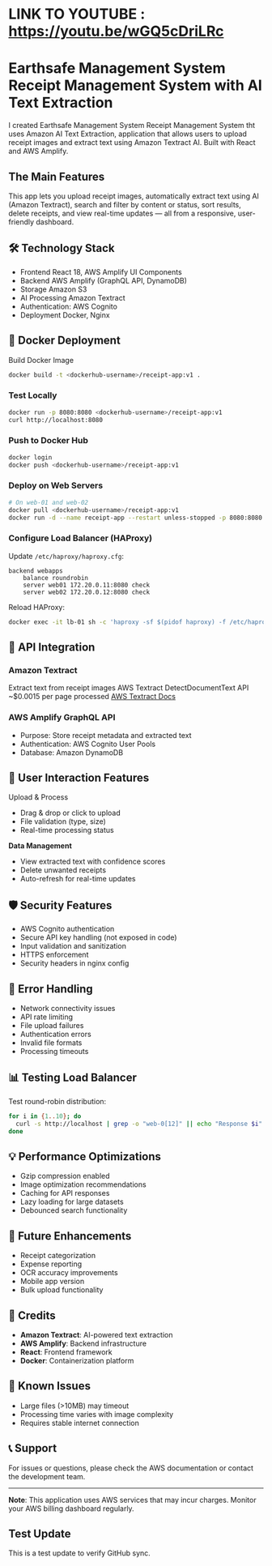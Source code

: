 # LINK TO YOUTUBE : https://youtu.be/wGQ5cDriLRc

# Earthsafe Management System Receipt Management System with AI Text Extraction

I created Earthsafe Management System Receipt Management System tht uses Amazon AI Text Extraction, application that allows users to upload receipt images and extract text using Amazon Textract AI. Built with React and AWS Amplify.

## The Main Features
This app lets you upload receipt images, automatically extract text using AI (Amazon Textract), search and filter by content or status, sort results, delete receipts, and view real-time updates — all from a responsive, user-friendly dashboard.


## 🛠 Technology Stack

- Frontend React 18, AWS Amplify UI Components
- Backend AWS Amplify (GraphQL API, DynamoDB)
- Storage Amazon S3
- AI Processing Amazon Textract
- Authentication: AWS Cognito
- Deployment Docker, Nginx




## 🐳 Docker Deployment
 Build Docker Image
```bash
docker build -t <dockerhub-username>/receipt-app:v1 .
```

### Test Locally
```bash
docker run -p 8080:8080 <dockerhub-username>/receipt-app:v1
curl http://localhost:8080
```

### Push to Docker Hub
```bash
docker login
docker push <dockerhub-username>/receipt-app:v1
```


### Deploy on Web Servers
```bash
# On web-01 and web-02
docker pull <dockerhub-username>/receipt-app:v1
docker run -d --name receipt-app --restart unless-stopped -p 8080:8080 <dockerhub-username>/receipt-app:v1
```

### Configure Load Balancer (HAProxy)
Update `/etc/haproxy/haproxy.cfg`:
```
backend webapps
    balance roundrobin
    server web01 172.20.0.11:8080 check
    server web02 172.20.0.12:8080 check
```

Reload HAProxy:
```bash
docker exec -it lb-01 sh -c 'haproxy -sf $(pidof haproxy) -f /etc/haproxy/haproxy.cfg'
```

## 🔑 API Integration

### Amazon Textract
 Extract text from receipt images
AWS Textract DetectDocumentText API
~$0.0015 per page processed [AWS Textract Docs](https://docs.aws.amazon.com/textract/)

### AWS Amplify GraphQL API
- Purpose: Store receipt metadata and extracted text
- Authentication: AWS Cognito User Pools
- Database: Amazon DynamoDB

## 🎯 User Interaction Features

 Upload & Process
   - Drag & drop or click to upload
   - File validation (type, size)
   - Real-time processing status

 **Data Management**
   - View extracted text with confidence scores
   - Delete unwanted receipts
   - Auto-refresh for real-time updates

## 🛡 Security Features

- AWS Cognito authentication
- Secure API key handling (not exposed in code)
- Input validation and sanitization
- HTTPS enforcement
- Security headers in nginx config

## 🚨 Error Handling

- Network connectivity issues
- API rate limiting
- File upload failures
- Authentication errors
- Invalid file formats
- Processing timeouts

## 📊 Testing Load Balancer

Test round-robin distribution:
```bash
for i in {1..10}; do
  curl -s http://localhost | grep -o "web-0[12]" || echo "Response $i"
done
```

## 💡 Performance Optimizations

- Gzip compression enabled
- Image optimization recommendations
- Caching for API responses
- Lazy loading for large datasets
- Debounced search functionality

## 🔮 Future Enhancements

- Receipt categorization
- Expense reporting
- OCR accuracy improvements
- Mobile app version
- Bulk upload functionality

## 📝 Credits

- **Amazon Textract**: AI-powered text extraction
- **AWS Amplify**: Backend infrastructure
- **React**: Frontend framework
- **Docker**: Containerization platform

## 🐛 Known Issues

- Large files (>10MB) may timeout
- Processing time varies with image complexity
- Requires stable internet connection

## 📞 Support

For issues or questions, please check the AWS documentation or contact the development team.

---

**Note**: This application uses AWS services that may incur charges. Monitor your AWS billing dashboard regularly.

## Test Update
This is a test update to verify GitHub sync.
